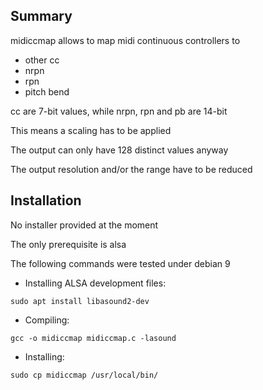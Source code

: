 ## Summary
midiccmap allows to map midi continuous controllers to
- other cc
- nrpn
- rpn
- pitch bend

cc are 7-bit values, while nrpn, rpn and pb are 14-bit

This means a scaling has to be applied

The output can only have 128 distinct values anyway

The output resolution and/or the range have to be reduced

## Installation

No installer provided at the moment

The only prerequisite is alsa

The following commands were tested under debian 9

- Installing ALSA development files:
```
sudo apt install libasound2-dev
```
- Compiling:
```
gcc -o midiccmap midiccmap.c -lasound
```
- Installing:
```
sudo cp midiccmap /usr/local/bin/
```
